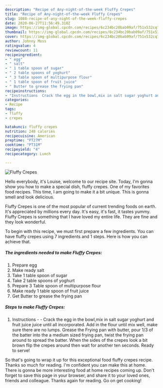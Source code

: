 ```yaml
---
description: "Recipe of Any-night-of-the-week Fluffy Crepes"
title: "Recipe of Any-night-of-the-week Fluffy Crepes"
slug: 1088-recipe-of-any-night-of-the-week-fluffy-crepes
date: 2020-06-27T11:56:49.318Z
image: https://img-global.cpcdn.com/recipes/6c234bc20bab09af/751x532cq70/fluffy-crepes-recipe-main-photo.jpg
thumbnail: https://img-global.cpcdn.com/recipes/6c234bc20bab09af/751x532cq70/fluffy-crepes-recipe-main-photo.jpg
cover: https://img-global.cpcdn.com/recipes/6c234bc20bab09af/751x532cq70/fluffy-crepes-recipe-main-photo.jpg
author: Johnny Moss
ratingvalue: 4
reviewcount: 11
recipeingredient:
- " egg"
- " salt"
- " 1 table spoon of sugar"
- " 2 table spoons of yoghurt"
- " 3 Table spoon of multipurpose flour"
- " 1 table spoon of fruit juice"
- " Butter to grease the frying pan"
recipeinstructions:
- "Instructions  Crack the egg in the bowl,mix in salt sugar yoghurt and fruit juice juice until all incorporated. Add in the flour until mix well, make sure there are no lumps. Grease the Frying pan with butter, pour 1/3 of the batter into the a medium sized frying pan, twist the frying pan around to spread the batter. When the sides of the crepes look a bit brown flip the crepes around then wait for another ten seconds. Ready to serve!"
categories:
- Recipe
tags:
- fluffy
- crepes

katakunci: fluffy crepes 
nutrition: 248 calories
recipecuisine: American
preptime: "PT27M"
cooktime: "PT31M"
recipeyield: "4"
recipecategory: Lunch

---
```



![Fluffy Crepes](https://img-global.cpcdn.com/recipes/6c234bc20bab09af/751x532cq70/fluffy-crepes-recipe-main-photo.jpg)

Hello everybody, it's Louise, welcome to our recipe site. Today, I'm gonna show you how to make a special dish, fluffy crepes. One of my favorites food recipes. This time, I am going to make it a bit unique. This is gonna smell and look delicious.

Fluffy Crepes is one of the most popular of current trending foods on earth. It's appreciated by millions every day. It's easy, it's fast, it tastes yummy. Fluffy Crepes is something that I have loved my entire life. They are fine and they look wonderful.




To begin with this recipe, we must first prepare a few ingredients. You can have fluffy crepes using 7 ingredients and 1 steps. Here is how you can achieve that.

<!--inarticleads1-->

##### The ingredients needed to make Fluffy Crepes:

1. Prepare  egg
1. Make ready  salt
1. Take  1 table spoon of sugar
1. Take  2 table spoons of yoghurt
1. Prepare  3 Table spoon of multipurpose flour
1. Make ready  1 table spoon of fruit juice
1. Get  Butter to grease the frying pan




<!--inarticleads2-->

##### Steps to make Fluffy Crepes:

1. Instructions -  - Crack the egg in the bowl,mix in salt sugar yoghurt and fruit juice juice until all incorporated. Add in the flour until mix well, make sure there are no lumps. Grease the Frying pan with butter, pour 1/3 of the batter into the a medium sized frying pan, twist the frying pan around to spread the batter. When the sides of the crepes look a bit brown flip the crepes around then wait for another ten seconds. Ready to serve!




So that's going to wrap it up for this exceptional food fluffy crepes recipe. Thanks so much for reading. I'm confident you can make this at home. There is gonna be more interesting food at home recipes coming up. Don't forget to save this page in your browser, and share it to your loved ones, friends and colleague. Thanks again for reading. Go on get cooking!
